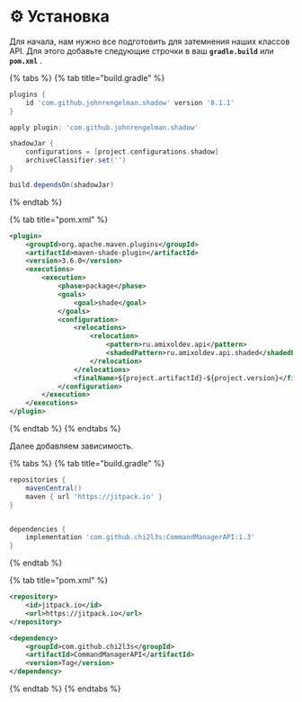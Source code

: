 # ⚙️ Установка

Для начала, нам нужно все подготовить для затемнения наших классов API. Для этого добавьте следующие строчки в ваш **`gradle.build`** или **`pom.xml`** .

{% tabs %}
{% tab title="build.gradle" %}
```gradle
plugins {
    id 'com.github.johnrengelman.shadow' version '8.1.1'
}

apply plugin: 'com.github.johnrengelman.shadow'

shadowJar {
    configurations = [project.configurations.shadow]
    archiveClassifier.set('')
}

build.dependsOn(shadowJar)
```
{% endtab %}

{% tab title="pom.xml" %}
```xml
<plugin>
    <groupId>org.apache.maven.plugins</groupId>
    <artifactId>maven-shade-plugin</artifactId>
    <version>3.6.0</version>
    <executions>
        <execution>
            <phase>package</phase>
            <goals>
                <goal>shade</goal>
            </goals>
            <configuration>
                <relocations>
                    <relocation>
                        <pattern>ru.amixoldev.api</pattern>
                        <shadedPattern>ru.amixoldev.api.shaded</shadedPattern>
                    </relocation>
                </relocations>
                <finalName>${project.artifactId}-${project.version}</finalName>
            </configuration>
        </execution>
    </executions>
</plugin>
```
{% endtab %}
{% endtabs %}

Далее добавляем зависимость.

{% tabs %}
{% tab title="build.gradle" %}
```gradle
repositories {
    mavenCentral()
    maven { url 'https://jitpack.io' }
}


dependencies {
    implementation 'com.github.chi2l3s:CommandManagerAPI:1.3'
}
```
{% endtab %}

{% tab title="pom.xml" %}
```xml
<repository>
    <id>jitpack.io</id>
    <url>https://jitpack.io</url>
</repository>

<dependency>
    <groupId>com.github.chi2l3s</groupId>
    <artifactId>CommandManagerAPI</artifactId>
    <version>Tag</version>
</dependency>
```
{% endtab %}
{% endtabs %}
